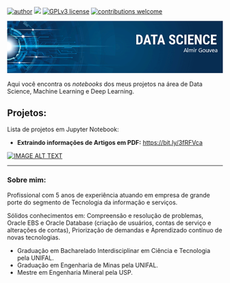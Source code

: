 [![author](https://img.shields.io/badge/author-almirgouvea-red.svg)](https://www.linkedin.com/in/almirgouvea) [![](https://img.shields.io/badge/python-3.7+-blue.svg)](https://www.python.org/downloads/release/python-365/) [![GPLv3 license](https://img.shields.io/badge/License-GPLv3-blue.svg)](http://perso.crans.org/besson/LICENSE.html) [![contributions welcome](https://img.shields.io/badge/contributions-welcome-brightgreen.svg?style=flat)](https://github.com/carlosfab/data_science/issues)

<p align="center">
  <img src="banner.png" >
</p>

Aqui você encontra os *notebooks* dos meus projetos na área de Data Science, Machine Learning e Deep Learning.

## Projetos:
Lista de projetos em Jupyter Notebook:

* **Extraindo informações de Artigos em PDF:** https://bit.ly/3fRFVca

[![IMAGE ALT TEXT](http://img.youtube.com/vi/h1k5au2DdGc/0.jpg)](https://www.youtube.com/watch?v=h1k5au2DdGc "Extraindo informações de Artigos em PDF")


---

### Sobre mim:

Profissional com 5 anos de experiência atuando em empresa de grande porte do segmento de Tecnologia da informação e serviços.

Sólidos conhecimentos em: Compreensão e resolução de problemas, Oracle EBS e Oracle Database (criação de usuários, contas de serviço e alterações de contas), Priorização de demandas e Aprendizado contínuo de novas tecnologias.

* Graduação em Bacharelado Interdisciplinar em Ciência e Tecnologia pela UNIFAL.
* Graduação em Engenharia de Minas pela UNIFAL.
* Mestre em Engenharia Mineral pela USP.


